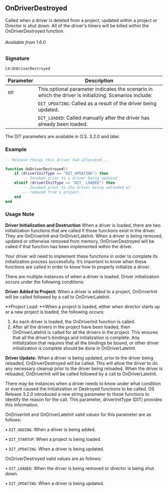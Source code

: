 ## OnDriverDestroyed

Called when a driver is deleted from a project, updated within a project or Director is shut down. All of the driver's timers will be killed within the OnDriverDestroyed function.

###### Available from 1.6.0


### Signature

`C4:OnDriverDestroyed `


| Parameter | Description |
| --- | --- |
| str | This optional parameter indicates the scenario in which the driver is initializing. Scenarios include: |
|  |  `DIT_UPDATING`: Called as a result of the driver being updated. |
|  |  `DIT_LOADED`: Called manually after the driver has already been loaded. |

The DIT parameters are available in O.S. 3.2.0 and later.


### Example

```lua
-- Release things this driver had allocated...

function OnDriverDestroyed()
    if (driverInitType == "DIT_UPDATING") then
        -- Invoked prior to a driver being updated
    elseif (driverInitType == "DIT_ LOADED") then
        -- Invoked prior to the driver being unloaded or
        -- removed from a project.
    end
end
```


### Usage Note

**Driver Initialization and Destruction**
When a driver is loaded, there are two initialization functions that are called if those functions exist in the driver. They are OnDriverInit and OnDriverLateInit. When a driver is being removed, updated or otherwise removed from memory, OnDriverDestroyed will be called if that function has been implemented within the driver.

Your driver will need to implement these functions in order to complete its initialization process successfully. It’s important to know when these functions are called in order to know how to properly initialize a driver.

There are multiple instances of when a driver is loaded. Driver initialization occurs under the following conditions:

**Driver Added to Project:** When a driver is added to a project, OnDriverInit will be called followed by a call to OnDriverLateInit.

**Project Load: **When a project is loaded, either when director starts up or a new project is loaded, the following occurs:
1. As each driver is loaded, the OnDriverInit function is called.
2. After all the drivers in the project have been loaded, then OnDriverLateInit is called for all the drivers in the project. This ensures that all the driver’s bindings and initialization is complete. Any initialization that requires that all the bindings be bound, or other driver initialization is complete should be done in OnDriverLateInit.

**Driver Update:** When a driver is being updated, prior to the driver being reloaded, OnDriverDestroyed will be called. This will allow the driver to do any necessary cleanup prior to the driver being reloaded. When the driver is reloaded, OnDriverInit will be called followed by a call to OnDriverLateInit.

There may be instances when a driver needs to know under what condition or event caused the Initialization or Destroyed functions to be called. OS Release 3.2.0 introduced a new string parameter to these functions to identify the reason for the call. This parameter, driverInitType (DIT) provides this information.

OnDriverInit and OnDriverLateInit valid values for this parameter are as follows:

•	`DIT_ADDING`: When a driver is being added.

•	`DIT_STARTUP`: When a project is being loaded.

•	`DIT_UPDATING`: When a driver is being updated.

OnDriverDestroyed valid values are as follows:

•	`DIT_LOADED`: When the driver is being removed or director is being shut down.

•	`DIT_UPDATING`: When a driver is being updated.